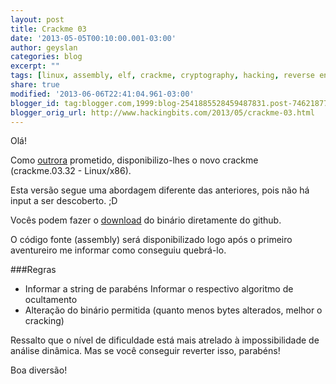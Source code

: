 ```yaml
---
layout: post
title: Crackme 03
date: '2013-05-05T00:10:00.001-03:00'
author: geyslan
categories: blog
excerpt: ""
tags: [linux, assembly, elf, crackme, cryptography, hacking, reverse engineering, portuguese]
share: true
modified: '2013-06-06T22:41:04.961-03:00'
blogger_id: tag:blogger.com,1999:blog-2541885528459487831.post-7462187792331408055
blogger_orig_url: http://www.hackingbits.com/2013/05/crackme-03.html
---
```


Olá!

Como [outrora](http://www.hackingbits.com/2013/04/crack-them-all.html)
prometido, disponibilizo-lhes o novo crackme (crackme.03.32 - Linux/x86).

<!--more-->

Esta versão segue uma abordagem diferente das anteriores, pois não há input a
ser descoberto. ;D

Vocês podem fazer o
[download](https://github.com/geyslan/crackmes/raw/master/bin/crackme.03.32) do
binário diretamente do github.

O código fonte (assembly) será disponibilizado logo após o primeiro aventureiro
me informar como conseguiu quebrá-lo.

###Regras

- Informar a string de parabéns Informar o respectivo algoritmo de ocultamento
- Alteração do binário permitida (quanto menos bytes alterados, melhor o cracking)

Ressalto que o nível de dificuldade está mais atrelado à impossibilidade de
análise dinâmica. Mas se você conseguir reverter isso, parabéns!

Boa diversão!
